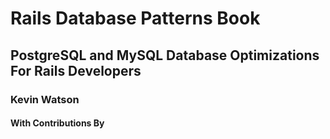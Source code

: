 # Rails Database Patterns Book

## PostgreSQL and MySQL Database Optimizations For Rails Developers

### Kevin Watson

#### With Contributions By
